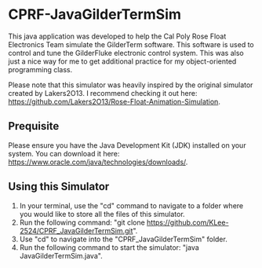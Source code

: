 # CPRF-JavaGilderTermSim
This java application was developed to help the Cal Poly Rose Float Electronics Team simulate the GilderTerm software. This software is used to control and tune the GilderFluke electronic control system. This was also just a nice way for me to get additional practice for my object-oriented programming class.

Please note that this simulator was heavily inspired by the original simulator created by Lakers2O13. I recommend checking it out here: https://github.com/Lakers2O13/Rose-Float-Animation-Simulation. 

## Prequisite
Please ensure you have the Java Development Kit (JDK) installed on your system. You can download it here: https://www.oracle.com/java/technologies/downloads/.

## Using this Simulator
1. In your terminal, use the "cd" command to navigate to a folder where you would like to store all the files of this simulator.
2. Run the following command: "git clone https://github.com/KLee-2524/CPRF_JavaGilderTermSim.git".
3. Use "cd" to navigate into the "CPRF_JavaGilderTermSim" folder.
4. Run the following command to start the simulator: "java JavaGilderTermSim.java".
